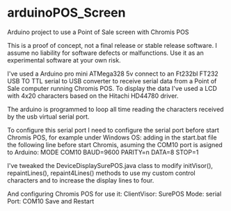 # arduinoPOS_Screen
Arduino project to use a Point of Sale screen with Chromis POS

This is a proof of concept, not a final release or stable release software. I assume no liability for software defects or malfunctions. Use it as an experimental software at your own risk.

I've used a Arduino pro mini ATMega328 5v connect to an Ft232bl FT232 USB TO TTL serial to USB converter to receive serial data from
a Point of Sale computer running Chromis POS. To display the data I've used a  LCD with 4x20 characters based on the Hitachi HD44780 driver.

The arduino is programmed to loop all time reading the characters received by the usb virtual serial port.

To configure this serial port I need to configure the serial port before start Chromis POS, for example under Windows OS:
adding in the start.bat file the following line before start Chromis, asuming the COM10 port is asigned to Arduino:
MODE COM10 BAUD=9600 PARITY=n DATA=8 STOP=1

I've tweaked the DeviceDisplaySurePOS.java class to modify initVisor(), repaintLines(), repaint4Lines() methods to use my custom control characters and to increase the display lines to four.



And configuring Chromis POS for use it:
ClientVisor: SurePOS
Mode: serial
Port: COM10
Save and Restart

